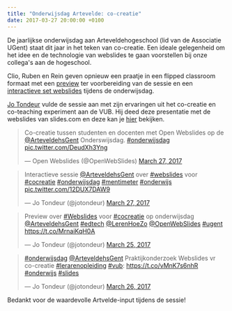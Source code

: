 ```yaml
---
title: "Onderwijsdag Artevelde: co-creatie"
date: 2017-03-27 20:00:00 +0100
---
```

De jaarlijkse onderwijsdag aan Arteveldehogeschool (lid van de Associatie UGent) staat dit jaar in het teken van co-creatie. Een ideale gelegenheid om het idee en de technologie van webslides te gaan voorstellen bij onze collega's aan de hogeschool.

Clio, Ruben en Rein geven opnieuw een praatje in een flipped classroom formaat met een [preview](https://openwebslides.github.io/artevelde_onderwijsdag/Preview/) ter voorbereiding van de sessie en een [interactieve set webslides](https://openwebslides.github.io/artevelde_onderwijsdag/) tijdens de onderwijsdag.

[Jo Tondeur](https://www.linkedin.com/in/jotondeur/) vulde de sessie aan met zijn ervaringen uit het co-creatie en co-teaching experiment aan de VUB. Hij deed deze presentatie met de webslides van slides.com en deze kan je [hier](http://idlovub.slides.com/idlovub/cocreatie#/) bekijken. 

<blockquote class="twitter-tweet" data-lang="en"><p lang="nl" dir="ltr">Co-creatie tussen studenten en docenten met Open Webslides op de <a href="https://twitter.com/ArteveldehsGent">@ArteveldehsGent</a> Onderswijsdag. <a href="https://twitter.com/hashtag/onderwijsdag?src=hash">#onderwijsdag</a> <a href="https://t.co/DeudXh3Yng">pic.twitter.com/DeudXh3Yng</a></p>&mdash; Open Webslides (@OpenWebSlides) <a href="https://twitter.com/OpenWebSlides/status/846285089734610944">March 27, 2017</a></blockquote>
<script async src="//platform.twitter.com/widgets.js" charset="utf-8"></script>

<blockquote class="twitter-tweet" data-lang="en"><p lang="nl" dir="ltr">Interactieve sessie <a href="https://twitter.com/ArteveldehsGent">@ArteveldehsGent</a> over <a href="https://twitter.com/hashtag/webslides?src=hash">#webslides</a> voor <a href="https://twitter.com/hashtag/cocreatie?src=hash">#cocreatie</a> <a href="https://twitter.com/hashtag/onderwijsdag?src=hash">#onderwijsdag</a> <a href="https://twitter.com/hashtag/mentimeter?src=hash">#mentimeter</a> <a href="https://twitter.com/hashtag/onderwijs?src=hash">#onderwijs</a> <a href="https://t.co/12DUX7DAW9">pic.twitter.com/12DUX7DAW9</a></p>&mdash; Jo Tondeur (@jotondeur) <a href="https://twitter.com/jotondeur/status/846289518361751552">March 27, 2017</a></blockquote>
<script async src="//platform.twitter.com/widgets.js" charset="utf-8"></script>

<blockquote class="twitter-tweet" data-lang="en"><p lang="nl" dir="ltr">Preview over <a href="https://twitter.com/hashtag/Webslides?src=hash">#Webslides</a> voor <a href="https://twitter.com/hashtag/cocreatie?src=hash">#cocreatie</a> op onderwijsdag <a href="https://twitter.com/ArteveldehsGent">@ArteveldehsGent</a> <a href="https://twitter.com/hashtag/edtech?src=hash">#edtech</a> <a href="https://twitter.com/LerenHoeZo">@LerenHoeZo</a> <a href="https://twitter.com/OpenWebSlides">@OpenWebSlides</a> <a href="https://twitter.com/hashtag/ugent?src=hash">#ugent</a> <a href="https://t.co/MrnaiKqH0A">https://t.co/MrnaiKqH0A</a></p>&mdash; Jo Tondeur (@jotondeur) <a href="https://twitter.com/jotondeur/status/845668699893837824">March 25, 2017</a></blockquote>
<script async src="//platform.twitter.com/widgets.js" charset="utf-8"></script>

<blockquote class="twitter-tweet" data-lang="en"><p lang="nl" dir="ltr"><a href="https://twitter.com/hashtag/onderwijsdag?src=hash">#onderwijsdag</a> <a href="https://twitter.com/ArteveldehsGent">@ArteveldehsGent</a> Praktijkonderzoek Webslides vr co-creatie <a href="https://twitter.com/hashtag/lerarenopleiding?src=hash">#lerarenopleiding</a> <a href="https://twitter.com/hashtag/vub?src=hash">#vub</a>: <a href="https://t.co/vMnK7s6nhR">https://t.co/vMnK7s6nhR</a> <a href="https://twitter.com/hashtag/onderwijs?src=hash">#onderwijs</a> <a href="https://twitter.com/hashtag/slides?src=hash">#slides</a></p>&mdash; Jo Tondeur (@jotondeur) <a href="https://twitter.com/jotondeur/status/846082983186628608">March 26, 2017</a></blockquote>
<script async src="//platform.twitter.com/widgets.js" charset="utf-8"></script>

Bedankt voor de waardevolle Artvelde-input tijdens de sessie!